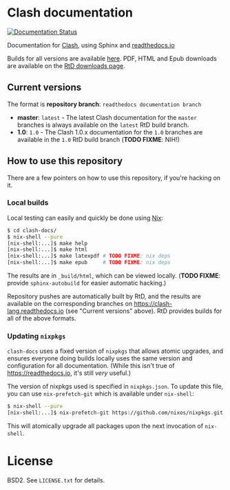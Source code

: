 # Clash documentation

[![Documentation Status][badge-link]][badge-img]

[badge-img]: https://clash-lang.readthedocs.io/en/latest/?badge=latest
[badge-link]: http://readthedocs.org/projects/clash-lang/badge/?version=latest

Documentation for [Clash](http://clash-lang.org), using Sphinx and
[readthedocs.io](https://readthedocs.io)

Builds for all versions are available [here][http-docs]. PDF, HTML and Epub
downloads are available on the [RtD downloads page][rtd].

[http-docs]: https://clash-lang.readthedocs.io
[rtd]: https://readthedocs.org/projects/clash-lang/downloads

## Current versions

The format is **repository branch**: `readthedocs documentation branch`

 - **master**: `latest` - The latest Clash documentation for the `master`
   branches is always available on the `latest` RtD build branch.
 - **1.0**: `1.0` - The Clash 1.0.x documentation for the `1.0` branches
   are available in the `1.0` RtD build branch (**TODO FIXME**: NIH!)

## How to use this repository

There are a few pointers on how to use this repository, if you're hacking on it.

### Local builds

Local testing can easily and quickly be done using [Nix]:

[Nix]: https://nixos.org/nix

```bash
$ cd clash-docs/
$ nix-shell --pure
[nix-shell:...]$ make help
[nix-shell:...]$ make html
[nix-shell:...]$ make latexpdf # TODO FIXME: nix deps
[nix-shell:...]$ make epub     # TODO FIXME: nix deps
```

The results are in `_build/html`, which can be viewed locally. (**TODO FIXME**:
provide `sphinx-autobuild` for easier automatic hacking.)

Repository pushes are automatically built by RtD, and the results are available
on the corresponding branches on https://clash-lang.readthedocs.io (see "Current
versions" above). RtD provides builds for all of the above formats.

### Updating `nixpkgs`

`clash-docs` uses a fixed version of `nixpkgs` that allows atomic upgrades, and
ensures everyone doing builds locally uses the same version and configuration
for all documentation. (While this isn't true of https://readthedocs.io, it's
still *very* useful.)

The version of nixpkgs used is specified in `nixpkgs.json`. To update this file,
you can use `nix-prefetch-git` which is available under `nix-shell`:

```bash
$ nix-shell --pure
[nix-shell:...]$ nix-prefetch-git https://github.com/nixos/nixpkgs.git > nixpkgs.json
```

This will atomically upgrade all packages upon the next invocation of
`nix-shell`.

# License

BSD2. See `LICENSE.txt` for details.

